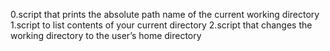 0.script that prints the absolute path name of the current working directory
1.script to list contents of your current directory
2.script that changes the working directory to the user’s home directory

